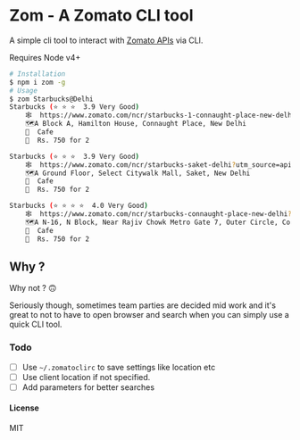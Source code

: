 # Zom - A Zomato CLI tool

A simple cli tool to interact with [Zomato APIs](https://developers.zomato.com) via CLI.

Requires Node v4+

```bash
# Installation
$ npm i zom -g
# Usage
$ zom Starbucks@Delhi
Starbucks (⭐️ ⭐️ ⭐️  3.9 Very Good)
    🕸  https://www.zomato.com/ncr/starbucks-1-connaught-place-new-delhi?utm_source=api_basic_user&utm_medium=api&utm_campaign=v2.1
    🗺A Block A, Hamilton House, Connaught Place, New Delhi
    🍕  Cafe
    💸  Rs. 750 for 2

Starbucks (⭐️ ⭐️ ⭐️  3.9 Very Good)
    🕸  https://www.zomato.com/ncr/starbucks-saket-delhi?utm_source=api_basic_user&utm_medium=api&utm_campaign=v2.1
    🗺A Ground Floor, Select Citywalk Mall, Saket, New Delhi
    🍕  Cafe
    💸  Rs. 750 for 2

Starbucks (⭐️ ⭐️ ⭐️ ⭐️  4.0 Very Good)
    🕸  https://www.zomato.com/ncr/starbucks-connaught-place-new-delhi?utm_source=api_basic_user&utm_medium=api&utm_campaign=v2.1
    🗺A N-16, N Block, Near Rajiv Chowk Metro Gate 7, Outer Circle, Connaught Place, New Delhi
    🍕  Cafe
    💸  Rs. 750 for 2
```

## Why ?
Why not ? 🙃

Seriously though, sometimes team parties are decided mid work and it's great to not to have to open browser and search when you can simply use a quick CLI tool.

### Todo
* [ ] Use `~/.zomatoclirc` to save settings like location etc
* [ ] Use client location if not specified.
* [ ] Add parameters for better searches

#### License
MIT

